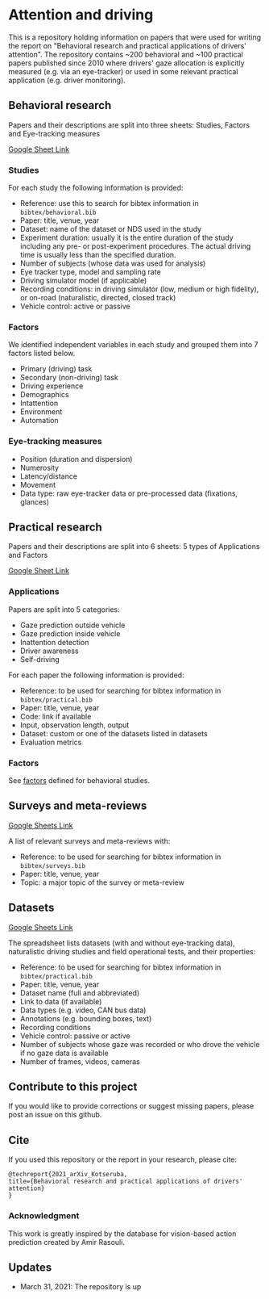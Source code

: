 # Attention and driving

This is a repository holding information on papers that were used for writing the report on "Behavioral research and practical applications of drivers' attention". The repository contains ~200 behavioral and ~100 practical papers published since 2010 where drivers' gaze allocation is explicitly measured (e.g. via an eye-tracker) or used in some relevant practical application (e.g. driver monitoring).


## Behavioral research

Papers and their descriptions are split into three sheets: Studies, Factors and Eye-tracking measures

[Google Sheet Link](https://docs.google.com/spreadsheets/d/1nWf1auJXwuTzqlPnrK-8iOSnaogphLCCvS3QRrcU4S0/edit?usp=sharing)


### Studies

For each study the following information is provided:

* Reference: use this to search for bibtex information in `bibtex/behavioral.bib`
* Paper: title, venue, year
* Dataset: name of the dataset or NDS used in the study
* Experiment duration: usually it is the entire duration of the study including any pre- or post-experiment procedures. The actual driving time is usually less than the specified duration.
* Number of subjects (whose data was used for analysis)
* Eye tracker type, model and sampling rate
* Driving simulator model (if applicable)
* Recording conditions: in driving simulator (low, medium or high fidelity), or on-road (naturalistic, directed, closed track)
* Vehicle control: active or passive

<a name="behavioral_factors"></a>
### Factors

We identified independent variables in each study and grouped them into 7 factors listed below.

* Primary (driving) task
* Secondary (non-driving) task
* Driving experience
* Demographics
* Intattention
* Environment
* Automation


### Eye-tracking measures

* Position (duration and dispersion)
* Numerosity
* Latency/distance
* Movement
* Data type: raw eye-tracker data or pre-processed data (fixations, glances)


## Practical research

Papers and their descriptions are split into 6 sheets: 5 types of Applications and Factors

[Google Sheet Link](https://docs.google.com/spreadsheets/d/1FkT1hz1GQv3waICiCCxWpAByB8kzOpKrAZAhbUwriyo/edit?usp=sharing)

### Applications

Papers are split into 5 categories:

* Gaze prediction outside vehicle
* Gaze prediction inside vehicle
* Inattention detection
* Driver awareness
* Self-driving

For each paper the following information is provided:

* Reference: to be used for searching for bibtex information in `bibtex/practical.bib`
* Paper: title, venue, year
* Code: link if available
* Input, observation length, output
* Dataset: custom or one of the datasets listed in datasets
* Evaluation metrics


### Factors

See [factors](#behavioral_factors) defined for behavioral studies.


## Surveys and meta-reviews

[Google Sheets Link](https://docs.google.com/spreadsheets/d/1RQ1iqhZNFuJLIGquEGEh2PW7ugQdtcwJx8dU8JX_DpI/edit?usp=sharing)

A list of relevant surveys and meta-reviews with:

* Reference: to be used for searching for bibtex information in `bibtex/surveys.bib`
* Paper: title, venue, year
* Topic: a major topic of the survey or meta-review

## Datasets

[Google Sheets Link](https://docs.google.com/spreadsheets/d/1eVNaqn2RtDFQYhKi2BAluxjwI5TMkrGad52X9aSTMgU/edit?usp=sharing)

The spreadsheet lists datasets (with and without eye-tracking data), naturalistic driving studies and field operational tests, and their properties:

* Reference: to be used for searching for bibtex information in `bibtex/practical.bib`
* Paper: title, venue, year
* Dataset name (full and abbreviated)
* Link to data (if available)
* Data types (e.g. video, CAN bus data)
* Annotations (e.g. bounding boxes, text)
* Recording conditions
* Vehicle control: passive or active
* Number of subjects whose gaze was recorded or who drove the vehicle if no gaze data is available
* Number of frames, videos, cameras


## Contribute to this project

If you would like to provide corrections or suggest missing papers, please post an issue on this github.

## Cite

If you used this repository or the report in your research, please cite:

```
@techreport{2021_arXiv_Kotseruba,
title={Behavioral research and practical applications of drivers' attention}
}
```

### Acknowledgment

This work is greatly inspired by the database for vision-based action prediction created by Amir Rasouli.

## Updates

- March 31, 2021: The repository is up


